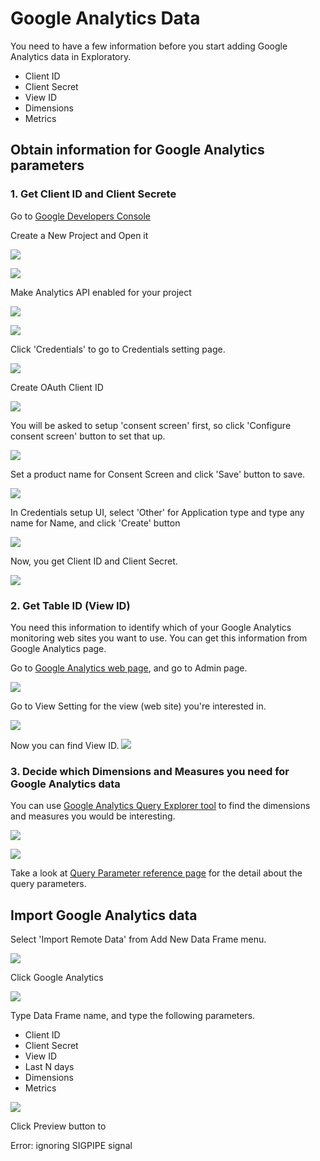 # Google Analytics Data

You need to have a few information before you start adding Google Analytics data in Exploratory.

- Client ID
- Client Secret
- View ID
- Dimensions
- Metrics

## Obtain information for Google Analytics parameters

### 1. Get Client ID and Client Secrete

Go to [Google Developers Console](https://console.developers.google.com/project)

Create a New Project and Open it

![](images/google-analytics-api-setting.png)

![](images/google-analytics-api-setting2.png)

Make Analytics API enabled for your project

![](images/google-analytics-api-setting3.png)

![](images/google-analytics-api-setting4.png)

Click 'Credentials' to go to Credentials setting page.

![](images/google-analytics-api-setting5.png)

Create OAuth Client ID

![](images/google-analytics-api-setting6.png)

You will be asked to setup 'consent screen' first, so click 'Configure consent screen' button to set that up.

![](images/google-analytics-api-setting7.png)

Set a product name for Consent Screen and click 'Save' button to save.

![](images/google-analytics-api-setting7_1.png)

 In Credentials setup UI, select 'Other' for Application type and type any name for Name, and click 'Create' button

![](images/google-analytics-api-setting7_2.png)

Now, you get Client ID and Client Secret.

![](images/google-analytics-api-setting8.png)

### 2. Get Table ID (View ID)

You need this information to identify which of your Google Analytics monitoring web sites you want to use. You can get this information from Google Analytics page.

Go to [Google Analytics web page](https://analytics.google.com), and go to Admin page.

![](images/google-analytics-tableid2.png)

Go to View Setting for the view (web site) you're interested in.

![](images/google-analytics-tableid3.png)

Now you can find View ID.
![](images/google-analytics-tableid4.png)



### 3. Decide which Dimensions and Measures you need for Google Analytics data

You can use [Google Analytics Query Explorer tool](https://ga-dev-tools.appspot.com/query-explorer/) to find the dimensions and measures you would be interesting.


![](images/google-query-explorer.png)

![](images/google-query-explorer2.png)

Take a look at [Query Parameter reference page](https://developers.google.com/analytics/devguides/reporting/core/v3/reference) for the detail about the query parameters.

## Import Google Analytics data

Select 'Import Remote Data' from Add New Data Frame menu.

![](images/import-remote-data.png)

Click Google Analytics

![](images/google-analytics-setting1.png)

Type Data Frame name, and type the following parameters.

- Client ID
- Client Secret
- View ID
- Last N days
- Dimensions
- Metrics

![](images/google-analytics-setting1.png)

Click Preview button to

Error: ignoring SIGPIPE signal
